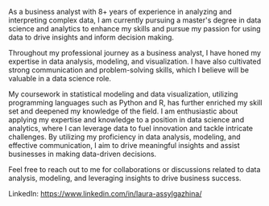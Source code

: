 As a business analyst with 8+ years of experience in analyzing and interpreting complex data, I am currently pursuing a master's degree in data science and analytics to enhance my skills and pursue my passion for using data to drive insights and inform decision making.

Throughout my professional journey as a business analyst, I have honed my expertise in data analysis, modeling, and visualization. I have also cultivated strong communication and problem-solving skills, which I believe will be valuable in a data science role.

My coursework in statistical modeling and data visualization, utilizing programming languages such as Python and R, has further enriched my skill set and deepened my knowledge of the field. I am enthusiastic about applying my expertise and knowledge to a position in data science and analytics, where I can leverage data to fuel innovation and tackle intricate challenges. By utilizing my proficiency in data analysis, modeling, and effective communication, I aim to drive meaningful insights and assist businesses in making data-driven decisions.

Feel free to reach out to me for collaborations or discussions related to data analysis, modeling, and leveraging insights to drive business success.

LinkedIn: https://www.linkedin.com/in/laura-assylgazhina/
